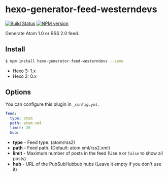 # hexo-generator-feed-westerndevs

[![Build Status](https://travis-ci.org/westerndevs/hexo-generator-feed.svg?branch=master)](https://travis-ci.org/westerndevs/hexo-generator-feed)  [![NPM version](https://badge.fury.io/js/hexo-generator-feed-westerndevs.svg)](https://badge.fury.io/js/hexo-generator-feed-westerndevs.svg)

Generate Atom 1.0 or RSS 2.0 feed.

## Install

``` bash
$ npm install hexo-generator-feed-westerndevs --save
```

- Hexo 3: 1.x
- Hexo 2: 0.x

## Options

You can configure this plugin in `_config.yml`.

``` yaml
feed:
  type: atom
  path: atom.xml
  limit: 20
  hub:
```

- **type** - Feed type. (atom/rss2)
- **path** - Feed path. (Default: atom.xml/rss2.xml)
- **limit** - Maximum number of posts in the feed (Use `0` or `false` to show all posts)
- **hub** - URL of the PubSubHubbub hubs (Leave it empty if you don't use it)
